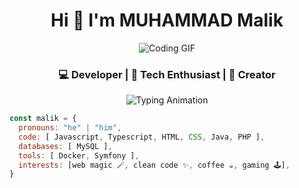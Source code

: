 <h1 align="center">Hi 👋 I'm MUHAMMAD Malik</h1>

<!-- Banner GIF -->
<p align="center">
  <img src="https://media0.giphy.com/media/v1.Y2lkPTc5MGI3NjExbWZneTN3bTM3NmR2cmZjbW52cG83OG9sd3duYWQ0anVqYmpzZG5lbCZlcD12MV9pbnRlcm5hbF9naWZfYnlfaWQmY3Q9Zw/QXwtfadqo7wbfmT46H/giphy.gif" width="" alt="Coding GIF">
</p>


<h3 align="center">💻 Developer | 🚀 Tech Enthusiast | 🎨 Creator</h3>

<!-- Typing Animation -->
<p align="center">
  <img src="https://readme-typing-svg.herokuapp.com?font=Fira+Code&size=22&duration=4000&pause=1000&color=F75C7E&center=true&vCenter=true&width=600&lines=Passionate+Developer;Always+Learning+New+Things;Building+Cool+Projects;Lover+of+Open+Source" alt="Typing Animation" />
</p>





```javascript
const malik = {
  pronouns: "he" | "him",
  code: [ Javascript, Typescript, HTML, CSS, Java, PHP ],
  databases: [ MySQL ],
  tools: [ Docker, Symfony ],
  interests: [web magic 🪄, clean code ✨, coffee ☕, gaming 🕹️],
}
```




